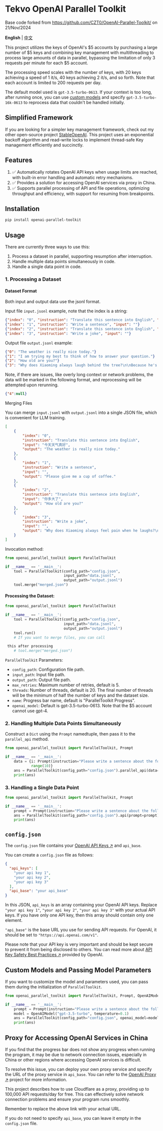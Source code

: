 # Tekvo OpenAI Parallel Toolkit

Base code forked from https://github.com/CZT0/OpenAI-Parallel-Toolkit/ on 21/Nov/2024

**English** | [中文](README.md)

This project utilizes the keys of OpenAI's $5 accounts by purchasing a large number of $5 keys and combining key management with multithreading to process large amounts of data in parallel, bypassing the limitation of only 3 requests per minute for each $5 account.

The processing speed scales with the number of keys, with 20 keys achieving a speed of 1 it/s, 40 keys achieving 2 it/s, and so forth. Note that each account is limited to 200 requests per day.

The default model used is `gpt-3.5-turbo-0613`. If your context is too long, after running once, you can use [custom models](#custom-models-and-passing-model-parameters) and specify `gpt-3.5-turbo-16k-0613` to reprocess data that couldn't be handled initially.

## Simplified Framework
If you are looking for a simpler key management framework, check out my other open-source project [StableOpenAI](https://github.com/CZT0/StableOpenAI). This project uses an exponential backoff algorithm and read-write locks to implement thread-safe Key management efficiently and succinctly.

## Features

1. ✅ Automatically rotates OpenAI API keys when usage limits are reached, with built-in error handling and automatic retry mechanisms.
2. ✅ Provides a solution for accessing OpenAI services via proxy in China.
3. ✅ Supports parallel processing of API and file operations, optimizing throughput and efficiency, with support for resuming from breakpoints.

## Installation

```bash
pip install openai-parallel-toolkit
```

## Usage

There are currently three ways to use this:

1. Process a dataset in parallel, supporting resumption after interruption.
2. Handle multiple data points simultaneously in code.
3. Handle a single data point in code.

### 1. Processing a Dataset

#### Dataset Format

Both input and output data use the jsonl format.

Input file `input.jsonl` example, note that the index is a string:

```json lines
{"index": "0", "instruction": "Translate this sentence into English", "input": "今天天气真好"}
{"index": "1", "instruction": "Write a sentence", "input": ""}
{"index": "2", "instruction": "Translate this sentence into English", "input": "你多大了"}
{"index": "3", "instruction": "Write a joke", "input": ""}
```

Output file `output.jsonl` example:

```json lines
{"0": "The weather is really nice today."}
{"1": "I am trying my best to think of how to answer your question."}
{"2": "How old are you?"}
{"3": "Why does Xiaoming always laugh behind the tree?\n\nBecause he's a wooden man!"}
```
Note, if there are issues, like overly long context or network problems, the data will be marked in the following format, and reprocessing will be attempted upon rerunning.
```json lines
{"4":null}
```
Merging Files

You can merge `input.jsonl` with `output.jsonl` into a single JSON file, which is convenient for LLM training.
```json
[
    {
        "index": "0",
        "instruction": "Translate this sentence into English",
        "input": "今天天气真好",
        "output": "The weather is really nice today."
    },
    {
        "index": "1",
        "instruction": "Write a sentence",
        "input": "",
        "output": "Please give me a cup of coffee."
    },
    {
        "index": "2",
        "instruction": "Translate this sentence into English",
        "input": "你多大了",
        "output": "How old are you?"
    },
    {
        "index": "3",
        "instruction": "Write a joke",
        "input": "",
        "output": "Why does Xiaoming always feel pain when he laughs?\n\nBecause his laughter always hurts his stomach!"
    }
]
```
Invocation method:
```python
from openai_parallel_toolkit import ParallelToolkit

if __name__ == '__main__':
    tool = ParallelToolkit(config_path="config.json",
                           input_path="data.jsonl",
                           output_path="output.jsonl")
    tool.merge("merged.json")
```
#### Processing the Dataset:

```python
from openai_parallel_toolkit import ParallelToolkit

if __name__ == '__main__':
    tool = ParallelToolkit(config_path="config.json",
                           input_path="data.jsonl",
                           output_path="output.jsonl")
    tool.run()
    # If you want to merge files, you can call

 this after processing
    # tool.merge("merged.json")
```

`ParallelToolkit` Parameters:

- `config_path`: Configuration file path.
- `input_path`: Input file path.
- `output_path`: Output file path.
- `max_retries`: Maximum number of retries, default is 5.
- `threads`: Number of threads, default is 20. The final number of threads will be the minimum of half the number of keys and the dataset size.
- `name`: Progress bar name, default is "ParallelToolkit Progress".
- `openai_model`: Default is gpt-3.5-turbo-0613. Note that the $5 account cannot use gpt-4.

### 2. Handling Multiple Data Points Simultaneously

Construct a `Dict` using the `Prompt` namedtuple, then pass it to the `parallel_api` method.

```python
from openai_parallel_toolkit import ParallelToolkit, Prompt

if __name__ == '__main__':
    data = {i: Prompt(instruction="Please write a sentence about the following topic: ", input="china") for i in
            range(10)}
    ans = ParallelToolkit(config_path="config.json").parallel_api(data=data)
    print(ans)
```

### 3. Handling a Single Data Point

```python
from openai_parallel_toolkit import ParallelToolkit, Prompt

if __name__ == '__main__':
    prompt = Prompt(instruction="Please write a sentence about the following topic: ", input="flowers")
    ans = ParallelToolkit(config_path="config.json").api(prompt=prompt)
    print(ans)
```

## `config.json`

The `config.json` file contains your [OpenAI API Keys ↗](https://help.openai.com/en/articles/4936850-where-do-i-find-my-secret-api-key) and `api_base`.

You can create a `config.json` file as follows:

```json
{
  "api_keys": [
    "your api key 1",
    "your api key 2",
    "your api key 3"
  ],
  "api_base": "your api_base"
}
```

In this JSON, `api_keys` is an array containing your OpenAI API keys. Replace `"your api key 1"`, `"your api key 2"`, `"your api key 3"` with your actual API keys. If you have only one API key, then this array should contain only one element.

`"api_base"` is the base URL you use for sending API requests. For OpenAI, it should be set to `"https://api.openai.com/v1"`.

Please note that your API key is very important and should be kept secure to prevent it from being disclosed to others. You can read more about [API Key Safety Best Practices ↗](https://help.openai.com/en/articles/4936850-where-do-i-find-my-secret-api-key) provided by OpenAI.

## Custom Models and Passing Model Parameters

If you want to customize the model and parameters used, you can pass them during the initialization of `ParallelToolkit`.

```python
from openai_parallel_toolkit import ParallelToolkit, Prompt, OpenAIModel

if __name__ == '__main__':
    prompt = Prompt(instruction="Please write a sentence about the following topic: ", input="flowers")
    model = OpenAIModel("gpt-3.5-turbo", temperature=0.1)
    ans = ParallelToolkit(config_path="config.json", openai_model=model).api(prompt=prompt)
    print(ans)
```

## Proxy for Accessing OpenAI Services in China

If you find that the progress bar does not show any progress when running the program, it may be due to network connection issues, especially in China or other regions where accessing OpenAI services is difficult.

To resolve this issue, you can deploy your own proxy service and specify the URL of the proxy service in `api_base`. You can refer to the [OpenAI Proxy ↗](https://github.com/justjavac/openai-proxy) project for more information.

This project describes how to use Cloudflare as a proxy, providing up to 100,000 API requests/day for free. This can effectively solve network connection problems and ensure your program runs smoothly.

Remember to replace the above link with your actual URL.

If you do not need to specify `api_base`, you can leave it empty in the `config.json` file.
